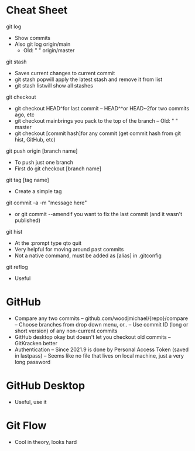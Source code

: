 # Cheat Sheet

git log
- Show commits
- Also git log origin/main
  - Old: " " origin/master

git stash
- Saves current changes to current commit
- git stash popwill apply the latest stash and remove it from list
- git stash listwill show all stashes

git checkout
- git checkout HEAD^for last commit
	– HEAD^^or HEAD~2for two commits ago, etc
- git checkout mainbrings you pack to the top of the branch
	– Old: " " master
- git checkout [commit hash]for any commit (get commit hash from git hist, GitHub, etc)

git push origin [branch name]
- To push just one branch
- First do git checkout [branch name]

git tag [tag name]
- Create a simple tag

git commit -a -m "message here"
- or git commit --amendif you want to fix the last commit (and it wasn't published)

git hist
- At the :prompt type qto quit
- Very helpful for moving around past commits
- Not a native command, must be added as [alias] in .gitconfig

git reflog
- Useful

# GitHub
- Compare any two commits 
	– github.com/woodjmichael/{repo}/compare 
	– Choose branches from drop down menu, or..
	– Use commit ID (long or short version) of any non-current commits
- GitHub desktop okay but doesn't let you checkout old commits
	– GitKracken better
- Authentication
	– Since 2021.9 is done by Personal Access Token (saved in lastpass) 
	– Seems like no file that lives on local machine, just a very long password

# GitHub Desktop
- Useful, use it

# Git Flow
- Cool in theory, looks hard
